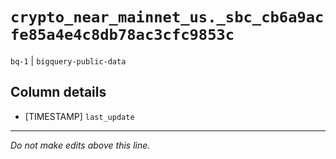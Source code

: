 # `crypto_near_mainnet_us._sbc_cb6a9acfe85a4e4c8db78ac3cfc9853c`
`bq-1` | `bigquery-public-data`

## Column details
* [TIMESTAMP] `last_update`

-------------------------------------------------------------------------------
*Do not make edits above this line.*
